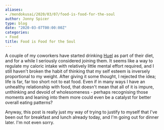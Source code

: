 ```yaml
---
aliases:
- /mendokusai/2020/03/07/food-is-food-for-the-soul
author: Jonny Spicer
type: blog
date: "2020-03-07T00:00:00Z"
categories:
- Food
title: Food is Food for the Soul
---
```

A couple of my coworkers have started drinking [Huel](https://huel.com/) as part of their diet, and for a while I seriously considered joining them. It seems like a way to
regulate my caloric intake with relatively little mental effort required, and I still haven't broken the habit of thinking that my self esteem is inversely proportional to my weight. After
giving it some thought, I rejected the idea; life is far, far too short not to eat food. Even if in many ways I have an unhealthy relationship with food, that doesn't mean that all of it is
impure, unthinking and devoid of wholesomeness - perhaps recognising those moments and leaning into them more could even be a catalyst for better overall eating patterns?

Anyway, this post is really just my way of trying to justify to myself that I've been out for breakfast and lunch already today, and I'm going out for dinner later. I'm not even sorry.
